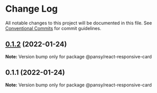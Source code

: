 # Change Log

All notable changes to this project will be documented in this file.
See [Conventional Commits](https://conventionalcommits.org) for commit guidelines.

## [0.1.2](https://github.com/pansyjs/react-components/compare/@pansy/react-responsive-card@0.1.1...@pansy/react-responsive-card@0.1.2) (2022-01-24)

**Note:** Version bump only for package @pansy/react-responsive-card





## 0.1.1 (2022-01-24)

**Note:** Version bump only for package @pansy/react-responsive-card
